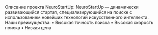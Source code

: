 Описание проекта NeuroStartUp:
NeuroStartUp — динамически развивающийся стартап, специализирующийся на поиске с использованием новейших технологий искусственного интеллекта. 
Наши преимущества:
•	Высокая точность поиска
•	Высокая скорость поиска
•	Низкая цена
